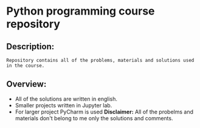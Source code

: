 # Python programming course repository

## Description:
	Repository contains all of the problems, materials and solutions used in the course.
## Overview:
-	All of the solutions are written in english. 
-	Smaller projects written in Jupyter lab.
-	For larger project PyCharm is used 
__Disclaimer:__
All of the probelms and materials don't belong to me only the solutions and comments.
